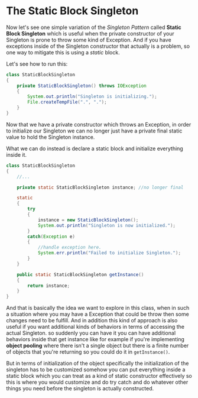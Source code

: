# The Static Block Singleton

Now let's see one simple variation of the _Singleton Pattern_ called __Static Block Singleton__ which is useful when the private constructor of your Singleton is prone to throw some kind of Exception. And if you have exceptions inside of the Singleton constructor that actually is a problem, so one way to mitigate this is using a *static* block.

Let's see how to run this:

```java
class StaticBlockSingleton 
{
    private StaticBlockSingleton() throws IOException
    {
        System.out.println("Singleton is initializing.");
        File.createTempFile(".", ".");
    }
}
```

Now that we have a private constructor which throws an Exception, in order to initialize our Singleton we can no longer just have a private final static value to hold the Singleton instance. 

What we can do instead is declare a static block and initialize everything inside it.

```java
class StaticBlockSingleton 
{
    //...

    private static StaticBlockSingleton instance; //no longer final

    static 
    {
        try 
        {
            instance = new StaticBlockSingleton();
            System.out.println("Singleton is now initialized.");
        } 
        catch(Exception e)
        {
            //handle exception here.
            System.err.println("Failed to initialize Singleton.");
        }
    }

    public static StaticBlockSingleton getInstance()
    {
        return instance;
    }
}
```

And that is basically the idea we want to explore in this class, when in such a situation where you may have a Exception that could be throw then some changes need to be fulfill. And in addition this kind of approach is also useful if you want additional kinds of behaviors in terms of accessing the actual Singleton. so suddenly you can have it you can have additional behaviors inside that get instance like for example if you're implementing __object pooling__ where there isn't a single object but there is a finite number of objects that you're returning so you could do it in `getInstance()`.

But in terms of initialization of the object specifically the initialization of the singleton has to be customized somehow you can put everything inside a static block which you can treat as a kind of static constructor effectively so this is where you would customize and do try catch and do whatever other things you need before the singleton is actually constructed.
